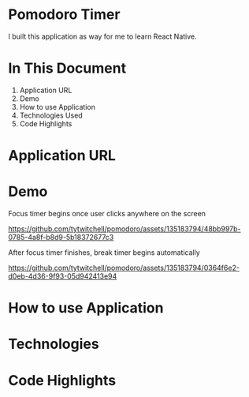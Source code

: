 # Pomodoro Timer

I built this application as way for me to learn React Native. 

# In This Document

1) Application URL
2) Demo
3) How to use Application
4) Technologies Used
5) Code Highlights

# Application URL


# Demo
Focus timer begins once user clicks anywhere on the screen

https://github.com/tytwitchell/pomodoro/assets/135183794/48bb997b-0785-4a8f-b8d9-5b18372677c3

After focus timer finishes, break timer begins automatically

https://github.com/tytwitchell/pomodoro/assets/135183794/0364f6e2-d0eb-4d36-9f93-05d942413e94


# How to use Application


# Technologies


# Code Highlights


